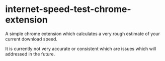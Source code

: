 # internet-speed-test-chrome-extension
A simple chrome extension which calculates a very rough estimate of your current download speed.

It is currently not very accurate or consistent which are issues which will addressed in the future.
